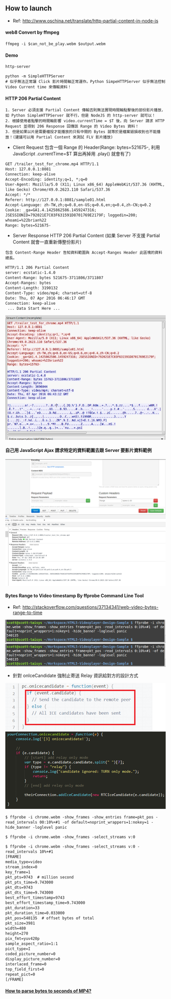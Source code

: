 ## How to launch

- Ref: http://www.oschina.net/translate/http-partial-content-in-node-js

#### web8 Convert by ffmpeg

```
ffmpeg -i $can_not_be_play.webm $output.webm
```

#### Demo
```
http-server
```

```
python -m SimpleHTTPServer
# 似乎無法正常讓 Click 影片時間軸正常運作。Python SimpeHTTPServer 似乎無法控制 Video Current time 來傳輸資料！
```

#### HTTP 206 Partial Content

```
1. Server 必須支援 Partial Content 傳輸否則無法實現時間軸點擊後的部份影片播放，如 Python SimpleHTTPServer 就不行，但是 NodeJS 的 http-server 就可以！
2. 根據使用者點擊的時間軸影響 video.currentTime = $T 後，向 Server 請求 HTTP Request 並得到 206 Response 回傳該 Range 的 Video Bytes 資料！
3. 但是如果以片是需要檔投才能播放的只有中間的 Bytes 就等於是檔案毀損收到也不能播放！(建議可以用 Partial Content 來測試 FLV 影片播放)
```

* Client Request 包含一個 Range 的 Header(Range: bytes=521675-, 利用 JavaScript .currentTime=$T 算出再掉用 .play() 就會有了)

```
GET /trailer_test_for_chrome.mp4 HTTP/1.1
Host: 127.0.0.1:8081
Connection: keep-alive
Accept-Encoding: identity;q=1, *;q=0
User-Agent: Mozilla/5.0 (X11; Linux x86_64) AppleWebKit/537.36 (KHTML, like Gecko) Chrome/49.0.2623.110 Safari/537.36
Accept: */*
Referer: http://127.0.0.1:8081/sample01.html
Accept-Language: zh-TW,zh;q=0.8,en-US;q=0.6,en;q=0.4,zh-CN;q=0.2
Cookie: _ga=GA1.4.1425862586.1459247316; JSESSIONID=792021E7C03F631591D8701769E2179F; loggedin=200; whoami=%22brian%22
Range: bytes=521675-
```

* Server Response HTTP 206 Partial Content (如果 Server 不支援 Partial Content 就會一直重新傳整份影片)

```
包含 Content-Range Header 告知資料範圍與 Accept-Ranges Header 此區塊的資料總長。
```

```
HTTP/1.1 206 Partial Content
server: ecstatic-1.4.0
Content-Range: bytes 521675-3711806/3711807
Accept-Ranges: bytes
Content-Length: 3190132
Content-Type: video/mp4; charset=utf-8
Date: Thu, 07 Apr 2016 06:46:17 GMT
Connection: keep-alive
 ... Data Start Here ...
```

![Alt text](https://raw.githubusercontent.com/scott1028/HTML5-Videopayer-Design-Sample/master/HTTP206_Response.png "HTTP206_Response.png")

#### 自己用 JavaScript Ajax 請求特定的資料範圍去跟 Server 要影片資料範例

![Alt text](https://raw.githubusercontent.com/scott1028/HTML5-Videopayer-Design-Sample/master/HTTP206_Ajax.png "HTTP206_Ajax.png")

#### Bytes Range to Video timestamp By ffprobe Command Line Tool

- Ref: http://stackoverflow.com/questions/37134341/web-video-bytes-range-to-time

![Alt text](https://raw.githubusercontent.com/scott1028/HTML5-Videopayer-Design-Sample/master/bytes_range_of_video_timestamp解析_webm.png "bytes_range_of_video_timestamp解析_webm.png")
![Alt text](https://raw.githubusercontent.com/scott1028/HTML5-Videopayer-Design-Sample/master/bytes_range_of_video_timestamp解析_webm.png "bytes_range_of_video_timestamp解析_mp4.png")

- 針對 onIceCandidate 強制止寄送 Relay 資訊給對方的設計方式

![Alt text](https://raw.githubusercontent.com/scott1028/HTML5-Videopayer-Design-Sample/master/sample09_webRTC_no_server.png "sample09_webRTC_no_server.png")

```
$ ffprobe -i chrome.webm -show_frames -show_entries frame=pkt_pos -read_intervals 00:10%+#1 -of default=noprint_wrappers=1:nokey=1 -hide_banner -loglevel panic
```

```
$ ffprobe -i chrome.webm -show_frames -select_streams v:0
```

```
$ ffprobe -i chrome.webm -show_frames -select_streams v:0 -read_intervals 10%+#1
[FRAME]
media_type=video
stream_index=0
key_frame=1
pkt_pts=9743  # million second
pkt_pts_time=9.743000
pkt_dts=9743
pkt_dts_time=9.743000
best_effort_timestamp=9743
best_effort_timestamp_time=9.743000
pkt_duration=33
pkt_duration_time=0.033000
pkt_pos=540135  # offset bytes of total
pkt_size=3981
width=480
height=270
pix_fmt=yuv420p
sample_aspect_ratio=1:1
pict_type=I
coded_picture_number=0
display_picture_number=0
interlaced_frame=0
top_field_first=0
repeat_pict=0
[/FRAME]
```

#### [How to parse bytes to seconds of MP4?](https://raw.githubusercontent.com/scott1028/HTML5-Videopayer-Design-Sample/master/HOW_TO_HANDLE_STREAMING_VIDEO_THROUGH_SECONDS.md)  
